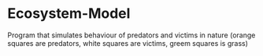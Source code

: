 # Ecosystem-Model
Program that simulates behaviour of predators and victims in nature (orange squares are predators, white squares are victims, greem squares is grass)
